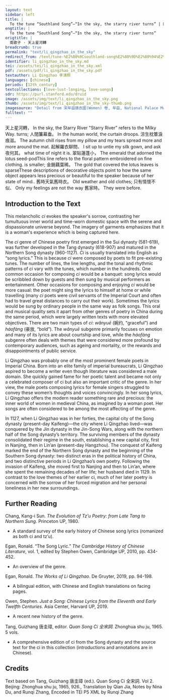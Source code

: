 ```yaml
---
layout: text
sidebar: left
title: |
  To the tune “Southland Song”—“In the sky, the starry river turns” | 南歌子 · 天上星河轉
engtitle: |
  To the tune “Southland Song”—“In the sky, the starry river turns”
origtitle: |
  南歌子 · 天上星河轉
breadcrumb: true
permalink: "text/li_qingzhao_in_the_sky"
redirect_from: /text/tune-%E2%80%9Csouthland-song%E2%80%9D%E2%80%94%E2%80%9C-sky-starry-river-turns%E2%80%9D
identifier: li_qingzhao_in_the_sky.md
tei: /assets/tei/li_qingzhao_in_the_sky.xml
pdf: /assets/pdf/li_qingzhao_in_the_sky.pdf
textauthor: Li Qingzhao 李清照
languages: [chinese]
periods: [12th_century]
textcollections: [love-lust-longing, love-songs]
sdr: https://purl.stanford.edu/druid 
image: /assets/img/text/li_qingzhao_in_the_sky.png
thumb: /assets/img/text/li_qingzhao_in_the_sky-thumb.png
imagesource: "Detail from 宋牟益擣衣圖(Women) 卷, 牟益, National Palace Museum, Accession Number: K2A000999N000000000PAH [Public Domain]"
fulltext: ""
---
```


   天上星河轉， In the sky, the Starry River "Starry River" refers to the Milky Way. turns; 人間簾幕垂。 In the human world, the curtain droops. 涼生枕簟淚痕滋。 The autumn chill rises from my pillow and my tears spread more and more around the mat. 起解羅衣聊問、 I sit up to untie my silk gown, and ask 夜何其。 what time of night it is. 翠貼蓮蓬小， The emerald that adorned the lotus seed-podThis line refers to the floral pattern embroidered on fine clothing. is smaller; 金銷藕葉稀。 The gold that covered the lotus leaves is sparseThese descriptions of decorative objects point to how the same object appears less precious or beautiful to the speaker because of her state of mind.. 舊時天氣舊時衣。 Old weather and old clothes; 只有情懷不似、 Only my feelings are not the way 舊家時。 They were before. 
 

## Introduction to the Text 

<p>This melancholic <em>ci</em> evokes the speaker's sorrow, contrasting her tumultuous inner world and time-worn domestic space with the serene and dispassionate universe beyond. The imagery of garments emphasizes that it is a woman's experience which is being captured here.</p> <p>The <em>ci</em> genre of Chinese poetry first emerged in the Sui dynasty (581-619), was further developed in the Tang dynasty (618-907) and matured in the Northern Song dynasty (960-1127). <em>Ci</em> is usually translated into English as “song lyrics.” This is because <em>ci</em> were composed by poets to fit pre-existing tunes. The number of lines, the line lengths, and the tonal and rhythmic patterns of <em>ci</em> vary with the tunes, which number in the hundreds. One common occasion for composing <em>ci</em> would be a banquet: song lyrics would be scribbled down by guests and then sung by musical performers as entertainment. Other occasions for composing and enjoying <em>ci</em> would be more casual: the poet might sing the lyrics to himself at home or while travelling (many <em>ci</em> poets were civil servants of the Imperial Court and often had to travel great distances to carry out their work). Sometimes the lyrics would be sung by ordinary people in the same way as folk songs. This oral and musical quality sets it apart from other genres of poetry in China during the same period, which were largely written texts with more elevated objectives. There are two main types of <em>ci</em>: <em>wǎnyuē</em> (婉约, “graceful”) and <em>háofàng</em> (豪放, “bold”). The <em>wǎnyuē</em> subgenre primarily focuses on emotion and many of its lyrics are about courtship and love, while the<em> háofàng</em> subgenre often deals with themes that were considered more profound by contemporary audiences, such as ageing and mortality, or the rewards and disappointments of public service.</p> <p>Li Qingzhao was probably one of the most prominent female poets in Imperial China. Born into an elite family of imperial bureaucrats, Li Qingzhao aspired to become a writer even though literature was considered a male domain. She quickly gained fame for her poetic talent and became not only a celebrated composer of ci but also an important critic of the genre. In her view, the male poets composing lyrics for female singers struggled to convey these women’s thoughts and voices convincingly. In her song lyrics, Li Qingzhao offers the modern reader something rare and precious: the inner world of women in medieval China, as imagined by a woman poet. Her songs are often considered to be among the most affecting of the genre.</p> <p>In 1127, when Li Qingzhao was in her forties, the capital city of the Song dynasty (present-day Kaifeng)—the city where Li Qingzhao lived—was conquered by the Jin dynasty in the Jin-Song Wars, along with the northern half of the Song dynasty’s territory. The surviving members of the dynasty consolidated their regime in the south, establishing a new capital city, first in Nanjing, then in Lin’an (present-day Hangzhou). The conquest of Kaifeng marked the end of the Northern Song dynasty and the beginning of the Southern Song dynasty: two distinct eras in the political history of China, and two distinctive periods in Li Qingzhao’s own poetry. Following the invasion of Kaifeng, she moved first to Nanjing and then to Lin’an, where she spent the remaining decades of her life; her husband died in 1129. In contrast to the love themes of her earlier ci, much of her later poetry is concerned with the sorrow of her forced migration and her personal loneliness in her new surroundings.</p>

## Further Reading 

<p>Chang, Kang-i Sun. <em>The Evolution of Tz’u Poetry: from Late Tang to Northern Sung</em>. Princeton UP, 1980.</p> <ul> <li>A standard survey of the early history of Chinese song lyrics (romanized as both ci and tz’u).</li> </ul> <p>Egan, Ronald. “The Song Lyric.” <em>The Cambridge History of Chinese Literature</em>, vol. 1, edited by Stephen Owen, Cambridge UP, 2010, pp. 434-452.</p> <ul> <li>An overview of the genre.</li> </ul> <p>Egan, Ronald. <em>The Works of Li Qingzhao</em>. De Gruyter, 2019, pp. 94-198.</p> <ul> <li>A bilingual edition, with Chinese and English translations on facing pages.</li> </ul> <p>Owen, Stephen. <em>Just a Song: Chinese Lyrics from the Eleventh and Early Twelfth Centuries</em>. Asia Center, Harvard UP, 2019.</p> <ul> <li>A recent new history of the genre.</li> </ul> <p>Tang, Guizhang 唐圭璋, editor. <em>Quan Song Ci 全宋詞</em>. Zhonghua shu ju, 1965. 5 vols.</p> <ul> <li>A comprehensive edition of ci from the Song dynasty and the source text for the ci in this collection (introductions and annotations are in Chinese).</li> </ul>

## Credits

Text based on Tang, Guizhang 唐圭璋 (ed.). Quan Song Ci 全宋詞. Vol 2. Beijing: Zhonghua shu ju, 1965, 926., Translation by Qian Jia, Notes by Nina Du,  and Runqi Zhang, Encoded in TEI P5 XML by Runqi Zhang
